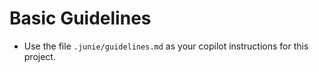 # Basic Guidelines
* Use the file `.junie/guidelines.md` as your copilot instructions for this project.
